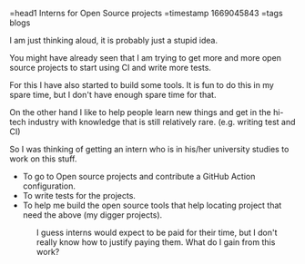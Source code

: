 =head1 Interns for Open Source projects
=timestamp 1669045843
=tags blogs



I am just thinking aloud, it is probably just a stupid idea.



You might have already seen that I am trying to get more and more open source projects to start using CI and write more tests.

For this I have also started to build some tools. It is fun to do this in my spare time, but I don't have enough spare time for that.

On the other hand I like to help people learn new things and get in the hi-tech industry with knowledge that is still relatively rare. (e.g. writing test and CI)

So I was thinking of getting an intern who is in his/her university studies to work on this stuff.

<ul>
<li>To go to Open source projects and contribute a GitHub Action configuration.</li>
<li>To write tests for the projects.</li>
<li>To help me build the open source tools that help locating project that need the above (my digger projects).</li>
<ul>

I guess interns would expect to be paid for their time, but I don't really know how to justify paying them. What do I gain from this work?


